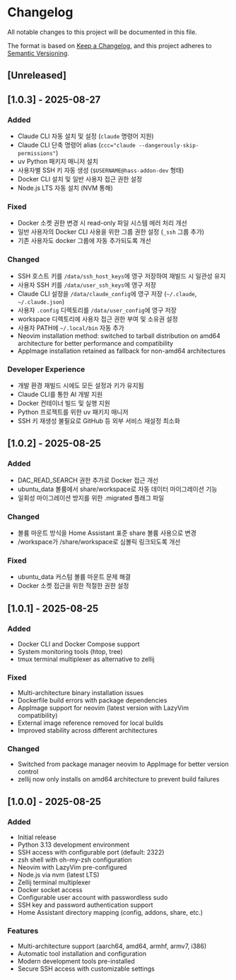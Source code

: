 # Changelog

All notable changes to this project will be documented in this file.

The format is based on [Keep a Changelog](https://keepachangelog.com/en/1.0.0/),
and this project adheres to [Semantic Versioning](https://semver.org/spec/v2.0.0.html).

## [Unreleased]

## [1.0.3] - 2025-08-27

### Added
- Claude CLI 자동 설치 및 설정 (`claude` 명령어 지원)
- Claude CLI 단축 명령어 alias (`ccc="claude --dangerously-skip-permissions"`)
- uv Python 패키지 매니저 설치
- 사용자별 SSH 키 자동 생성 (`$USERNAME@hass-addon-dev` 형태)
- Docker CLI 설치 및 일반 사용자 접근 권한 설정
- Node.js LTS 자동 설치 (NVM 통해)

### Fixed
- Docker 소켓 권한 변경 시 read-only 파일 시스템 에러 처리 개선
- 일반 사용자의 Docker CLI 사용을 위한 그룹 권한 설정 (`_ssh` 그룹 추가)
- 기존 사용자도 docker 그룹에 자동 추가되도록 개선

### Changed
- SSH 호스트 키를 `/data/ssh_host_keys`에 영구 저장하여 재빌드 시 일관성 유지
- 사용자 SSH 키를 `/data/user_ssh_keys`에 영구 저장
- Claude CLI 설정을 `/data/claude_config`에 영구 저장 (`~/.claude`, `~/.claude.json`)
- 사용자 `.config` 디렉토리를 `/data/user_config`에 영구 저장
- workspace 디렉토리에 사용자 접근 권한 부여 및 소유권 설정
- 사용자 PATH에 `~/.local/bin` 자동 추가
- Neovim installation method: switched to tarball distribution on amd64 architecture for better performance and compatibility
- AppImage installation retained as fallback for non-amd64 architectures

### Developer Experience
- 개발 환경 재빌드 시에도 모든 설정과 키가 유지됨
- Claude CLI를 통한 AI 개발 지원
- Docker 컨테이너 빌드 및 실행 지원
- Python 프로젝트를 위한 uv 패키지 매니저
- SSH 키 재생성 불필요로 GitHub 등 외부 서비스 재설정 최소화

## [1.0.2] - 2025-08-25

### Added
- DAC_READ_SEARCH 권한 추가로 Docker 접근 개선
- ubuntu_data 볼륨에서 share/workspace로 자동 데이터 마이그레이션 기능
- 일회성 마이그레이션 방지를 위한 .migrated 플래그 파일

### Changed
- 볼륨 마운트 방식을 Home Assistant 표준 share 볼륨 사용으로 변경
- /workspace가 /share/workspace로 심볼릭 링크되도록 개선

### Fixed
- ubuntu_data 커스텀 볼륨 마운트 문제 해결
- Docker 소켓 접근을 위한 적절한 권한 설정

## [1.0.1] - 2025-08-25

### Added
- Docker CLI and Docker Compose support
- System monitoring tools (htop, tree)
- tmux terminal multiplexer as alternative to zellij

### Fixed
- Multi-architecture binary installation issues
- Dockerfile build errors with package dependencies
- AppImage support for neovim (latest version with LazyVim compatibility)
- External image reference removed for local builds
- Improved stability across different architectures

### Changed
- Switched from package manager neovim to AppImage for better version control
- zellij now only installs on amd64 architecture to prevent build failures

## [1.0.0] - 2025-08-25

### Added
- Initial release
- Python 3.13 development environment
- SSH access with configurable port (default: 2322)
- zsh shell with oh-my-zsh configuration
- Neovim with LazyVim pre-configured
- Node.js via nvm (latest LTS)
- Zellij terminal multiplexer
- Docker socket access
- Configurable user account with passwordless sudo
- SSH key and password authentication support
- Home Assistant directory mapping (config, addons, share, etc.)

### Features
- Multi-architecture support (aarch64, amd64, armhf, armv7, i386)
- Automatic tool installation and configuration
- Modern development tools pre-installed
- Secure SSH access with customizable settings